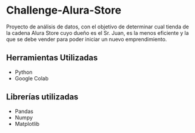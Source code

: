 # Challenge-Alura-Store

Proyecto de análisis de datos, con el objetivo de determinar cual tienda de la cadena Alura Store cuyo dueño es el Sr. Juan, es la menos eficiente y la que se debe vender para poder iniciar un nuevo emprendimiento.

## Herramientas Utilizadas
- Python
- Google Colab

## Librerías utilizadas
- Pandas
- Numpy
- Matplotlib
